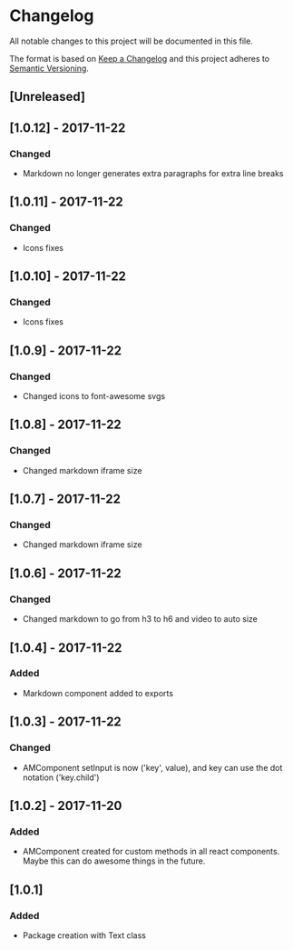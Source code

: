 # Changelog
All notable changes to this project will be documented in this file.

The format is based on [Keep a Changelog](http://keepachangelog.com/en/1.0.0/)
and this project adheres to [Semantic Versioning](http://semver.org/spec/v2.0.0.html).

## [Unreleased]

## [1.0.12] - 2017-11-22
### Changed
- Markdown no longer generates extra paragraphs for extra line breaks

## [1.0.11] - 2017-11-22
### Changed
- Icons fixes

## [1.0.10] - 2017-11-22
### Changed
- Icons fixes

## [1.0.9] - 2017-11-22
### Changed
- Changed icons to font-awesome svgs

## [1.0.8] - 2017-11-22
### Changed
- Changed markdown iframe size

## [1.0.7] - 2017-11-22
### Changed
- Changed markdown iframe size

## [1.0.6] - 2017-11-22
### Changed
- Changed markdown to go from h3 to h6 and video to auto size

## [1.0.4] - 2017-11-22
### Added
- Markdown component added to exports

## [1.0.3] - 2017-11-22
### Changed
- AMComponent setInput is now ('key', value), and key can use the dot notation ('key.child')

## [1.0.2] - 2017-11-20
### Added
- AMComponent created for custom methods in all react components.
Maybe this can do awesome things in the future.

## [1.0.1]
### Added
- Package creation with Text class

